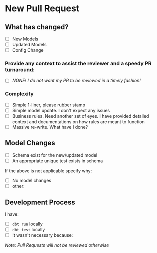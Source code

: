 # New Pull Request

## What has changed?
- [ ] New Models
- [ ] Updated Models
- [ ] Config Change

### Provide any context to assist the reviewer and a speedy PR turnaround:
- [ ] *NONE!  I do not want my PR to be reviewed in a timely fashion!*

### Complexity
- [ ] Simple 1-liner, please rubber stamp
- [ ] Simple model update.  I don't expect any issues
- [ ] Business rules.  Need another set of eyes.  I have provided detailed context and documentations on how rules are meant to function
- [ ] Massive re-write.  What have I done?

## Model Changes
- [ ] Schema exist for the new/updated model
- [ ] An appropriate unique test exists in schema

If the above is not applicable specify why:
- [ ] No model changes
- [ ] other:

## Development Process
I have:
- [ ] `dbt run` locally
- [ ] `dbt test` locally
- [ ] It wasn't necessary because: 

*Note:  Pull Requests will not be reviewed otherwise*
